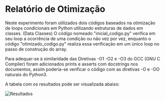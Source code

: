 # Relatório de Otimização

Neste experimento foram utilizados dois códigos baseados na otimização de loops condicionais em Python utilizando estruturas de dados em classes. (Data Classes)
O código nomeado "inicial_codigo.py" verifica em seu loop a ocorrência de uma condição ou não vez por vez, enquanto o código "otimizado_codigo.py" realiza essa verificação em um único loop no passo de construção do array.

Para adequar-se à similaridade das Diretivas -O1 -O2 e -O3 do GCC (GNU C Compiler) foram adicionados prints e asserts com docstrings nos documentos, assim poderia-se verificar o código com as diretivas -O e -OO naturais do Python3.

A tabela com os resultados pode ser visualizada abaixo:

![Resultados](https://i.ibb.co/b3F3jNz/resultados.png)

